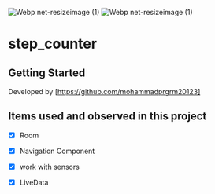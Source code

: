 ![Webp net-resizeimage (1)](https://user-images.githubusercontent.com/39572061/120773541-b0337400-c536-11eb-8adf-b23eaf94f786.jpg)
![Webp net-resizeimage (1)](https://user-images.githubusercontent.com/39572061/120773559-b32e6480-c536-11eb-9d23-0239de10dfc9.jpg)


# step_counter



## Getting Started

Developed by [https://github.com/mohammadprgrm20123]

## Items used and observed in this project

- [x] Room
- [x] Navigation Component
- [x] work with sensors
- [x] LiveData



